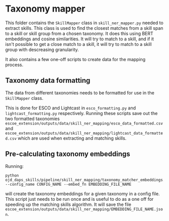 # Taxonomy mapper

This folder contains the `SkillMapper` class in `skill_ner_mapper.py` needed to extract skills. This class is used to find the closest matches from a skill span to a skill or skill group from a chosen taxonomy. It does this using BERT embeddings and cosine similarities. It will try to match to a skill, and if it isn't possible to get a close match to a skill, it will try to match to a skill group with descreasing granularity.

It also contains a few one-off scripts to create data for the mapping process.

## Taxonomy data formatting

The data from different taxonomies needs to be formatted for use in the `SkillMapper` class.

This is done for ESCO and Lightcast in `esco_formatting.py` and `lightcast_formatting.py` respectively. Running these scripts save out the two formatted taxonomies `escoe_extension/outputs/data/skill_ner_mapping/esco_data_formatted.csv` and `escoe_extension/outputs/data/skill_ner_mapping/lightcast_data_formatted.csv` which are used when extracting and matching skills.

## Pre-calculating taxonomy embeddings

Running:

```
python ojd_daps_skills/pipeline/skill_ner_mapping/taxonomy_matcher_embeddings.py --config_name CONFIG_NAME --embed_fn EMBEDDING_FILE_NAME
```

will create the taxonomy embeddings for a given taxonomy in a config file. This script just needs to be run once and is useful to do as a one off for speeding up the matching skills algorithm. It will save the file `escoe_extension/outputs/data/skill_ner_mapping/EMBEDDING_FILE_NAME.json`.
